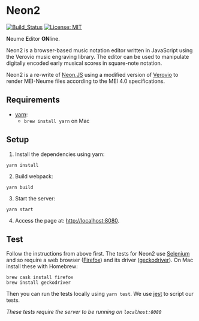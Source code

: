 Neon2
=====
[![Build_Status](https://travis-ci.org/DDMAL/Neon2.svg?branch=master)](https://travis-ci.org/DDMAL/Neon2)
[![License: MIT](https://img.shields.io/badge/License-MIT-yellow.svg)](https://opensource.org/licenses/MIT)

**N**eume **E**ditor **ON**line.


Neon2 is a browser-based music notation editor written in JavaScript using the Verovio music engraving library. The editor can be used to manipulate digitally encoded early musical scores in square-note notation.


Neon2 is a re-write of [Neon.JS](https://github.com/DDMAL/Neon.js) using a modified version of [Verovio](https://github.com/DDMAL/verovio) to render MEI-Neume files according to the MEI 4.0 specifications. 

Requirements
------------
 * [yarn](https://yarnpkg.com/en/docs/install): 
    * `brew install yarn` on Mac

Setup
-----

1. Install the dependencies using yarn:
```
yarn install
```

2. Build webpack:
```
yarn build
```

3. Start the server:
```
yarn start
```

4. Access the page at: <http://localhost:8080>.

Test
----

Follow the instructions from above first. The tests for Neon2 use [Selenium](https://docs.seleniumhq.org/) and so require a web browser ([Firefox](https://mozilla.org/firefox)) and its driver ([geckodriver](https://github.com/mozilla/geckodriver)).
On Mac install these with Homebrew:
```
brew cask install firefox
brew install geckodriver
```
Then you can run the tests locally using `yarn test`. We use [jest](https://facebook.github.io/jest/) to script our tests.

*These tests require the server to be running on `localhost:8080`*
